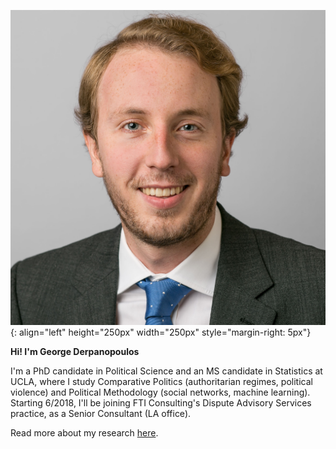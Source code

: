 ![George Derpanopoulos portrait](/Potrait_Formal_Square.jpg){: align="left" height="250px" width="250px" style="margin-right: 5px"}

**Hi! I'm George Derpanopoulos** 

I'm a PhD candidate in Political Science and an MS candidate in Statistics at UCLA, where I study Comparative Politics (authoritarian regimes, political violence) and Political Methodology (social networks, machine learning). Starting 6/2018, I'll be joining FTI Consulting's Dispute Advisory Services practice, as a Senior Consultant (LA office).

Read more about my research [here](/research).
